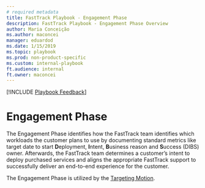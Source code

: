 ```yaml
---  
# required metadata  
title: FastTrack Playbook - Engagement Phase 
description: FastTrack Playbook - Engagement Phase Overview
author: Maria Conceição  
ms.author: maconcei  
manager: eduardod  
ms.date: 1/15/2019  
ms.topic: playbook  
ms.prod: non-product-specific  
ms.custom: internal-playbook  
ft.audience: internal  
ft.owner: maconcei
---  
```

[!INCLUDE [Playbook Feedback](./includes/questions-feedback.md)]
# Engagement Phase

The Engagement Phase identifies how the FastTrack team identifies which
workloads the customer plans to use by documenting standard metrics like target
date to start **D**eployment, **I**ntent, **B**usiness reason and **S**uccess
(DIBS) owner. Afterwards, the FastTrack team determines a customer’s intent to
deploy purchased services and aligns the appropriate FastTrack support to
successfully deliver an end-to-end experience for the customer.

The Engagement Phase is utilized by the [Targeting Motion](motion-targeted.md).


